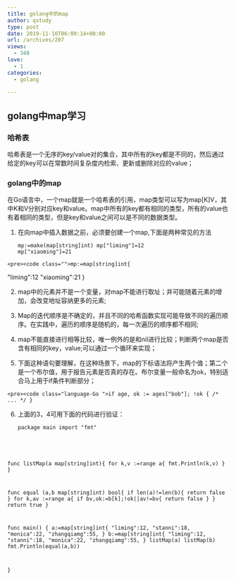```yaml
---
title: golang中的map
author: qstudy
type: post
date: 2019-11-16T06:09:14+00:00
url: /archives/207
views:
  - 348
love:
  - 1
categories:
  - golang

---
```

## golang中map学习

### 哈希表

哈希表是一个无序的key/value对的集合，其中所有的key都是不同的，然后通过给定的key可以在常数时间复杂度内检索、更新或删除对应的value；

### golang中的map

在Go语言中，一个map就是一个哈希表的引用，map类型可以写为map[K]V，其中K和V分别对应key和value。map中所有的key都有相同的类型，所有的value也有着相同的类型，但是key和value之间可以是不同的数据类型。

  1. 在向map中插入数据之前，必须要创建一个map,下面是两种常见的方法 
    <pre><code class="language-go ">mp:=make(map[string]int)
mp["liming"]=12
mp["xiaoming"]=21
</code></pre>
    
    <pre><code class="">mp:=map[string]int{
"liming":12
"xiaoming":21
}
</code></pre>

  2. map中的元素并不是一个变量，对map不能进行取址；并可能随着元素的增加，会改变地址容纳更多的元素;</p> 
  3. Map的迭代顺序是不确定的，并且不同的哈希函数实现可能导致不同的遍历顺序。在实践中，遍历的顺序是随机的，每一次遍历的顺序都不相同;

  4. map不能直接进行相等比较，唯一例外的是和nil进行比较；判断两个map是否含有相同的key，value;可以通过一个循环来实现；

  5. 下面这种语句要理解，在这种场景下，map的下标语法将产生两个值；第二个是一个布尔值，用于报告元素是否真的存在。布尔变量一般命名为ok，特别适合马上用于if条件判断部分；
    
    <pre><code class="language-Go ">if age, ok := ages["bob"]; !ok { /* ... */ }
</code></pre>

  6. 上面的3，4可用下面的代码进行验证： 
    <pre><code class="language-go ">package main
import "fmt"

func listMap(a map[string]int){
for k,v :=range a{
    fmt.Println(k,v)
}
}

func equal (a,b map[string]int) bool{
if len(a)!=len(b){
    return false
}
for k,av :=range a{
    if bv,ok:=b[k];!ok||av!=bv{
        return false
    }
}
return true
}

func main() {
a:=map[string]int{
    "liming":12,
    "stanni":18,
    "monica":22,
    "zhangqiamg":55,
}
b:=map[string]int{
    "liming":12,
    "stanni":18,
    "monica":22,
    "zhangqiamg":55,
}
listMap(a)
listMap(b)
fmt.Println(equal(a,b))

}
</code></pre>
